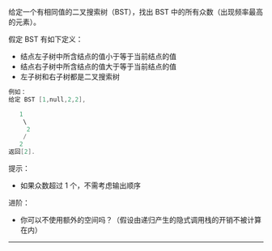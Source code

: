 给定一个有相同值的二叉搜索树（BST），找出 BST 中的所有众数（出现频率最高的元素）。

假定 BST 有如下定义：

- 结点左子树中所含结点的值小于等于当前结点的值
- 结点右子树中所含结点的值大于等于当前结点的值
- 左子树和右子树都是二叉搜索树

```cpp
例如：
给定 BST [1,null,2,2],

   1
    \
     2
    /
   2
返回[2].
```

提示：

- 如果众数超过 1 个，不需考虑输出顺序

进阶：

- 你可以不使用额外的空间吗？（假设由递归产生的隐式调用栈的开销不被计算在内）

---
